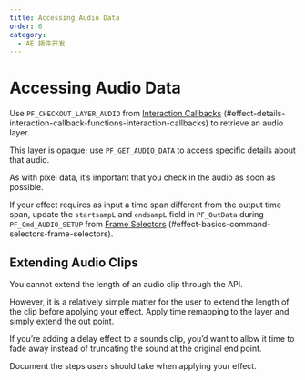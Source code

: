```yaml
---
title: Accessing Audio Data
order: 6
category:
  - AE 插件开发
---
```


# Accessing Audio Data

Use `PF_CHECKOUT_LAYER_AUDIO` from [Interaction Callbacks](../effect-details/interaction-callback-functions.html) (#effect-details-interaction-callback-functions-interaction-callbacks) to retrieve an audio layer.

This layer is opaque; use `PF_GET_AUDIO_DATA` to access specific details about that audio.

As with pixel data, it’s important that you check in the audio as soon as possible.

If your effect requires as input a time span different from the output time span, update the `startsampL` and `endsampL` field in `PF_OutData` during `PF_Cmd_AUDIO_SETUP` from [Frame Selectors](../effect-basics/command-selectors.html) (#effect-basics-command-selectors-frame-selectors).

## Extending Audio Clips

You cannot extend the length of an audio clip through the API.

However, it is a relatively simple matter for the user to extend the length of the clip before applying your effect. Apply time remapping to the layer and simply extend the out point.

If you’re adding a delay effect to a sounds clip, you’d want to allow it time to fade away instead of truncating the sound at the original end point.

Document the steps users should take when applying your effect.
